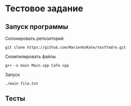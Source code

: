 # Тестовое задание
## Запуск программы
Склонировать репозиторий

```
git clone https://github.com/MarienkoKate/testYadro.git
```

Скомпилировать файлы

```
g++ -o main Main.cpp Cafe.cpp
```

Запуск

```
./main file.txt
```

## Тесты